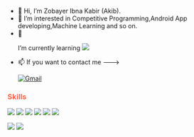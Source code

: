 - 👋 Hi, I’m Zobayer Ibna Kabir (Akib).
- 👀 I’m interested in Competitive Programming,Android App developing,Machine Learning and so on.
- 🌱 <p>I’m currently learning   <img src="https://img.shields.io/badge/-PYTHON-3776AB?logo=PYTHON&logoColor=fff"></p>
- 📫 If you want to contact me  ---> <p><a  href="mailto:ibnakabir081@gmail.com"><img src="https://camo.githubusercontent.com/e31e88a64ddd9f4d196153f4c5b24177d0f83a94595b5a9eb2886a43e2685fb7/68747470733a2f2f696d672e736869656c64732e696f2f62616467652f2532302d53656e642532304d61696c2d626c61636b3f636f6c6f723d313431373141266c6162656c436f6c6f723d656635333530266c6f676f3d676d61696c266c6f676f436f6c6f723d666666666666" alt="Gmail" data-canonical-src="https://img.shields.io/badge/%20-Send%20Mail-black?color=14171A&amp;labelColor=ef5350&amp;logo=gmail&amp;logoColor=ffffff" style="max-width: 100%;"></a></p>

<h3 style="Color:Tomato">Skills</h3>
  <p>
 <img src="https://img.shields.io/badge/-C&C++-00599C?logo=C++&logoColor=fff">
   <img src="https://img.shields.io/badge/-PHP-777BB4?logo=PHP&logoColor=fff">
   <img src="https://img.shields.io/badge/-MSSQL-4479A1?logo=MSSQL&logoColor=fff">
   <img src="https://img.shields.io/badge/-HTML-e34f26?logo=html5&logoColor=fff">
   <img src="https://img.shields.io/badge/-Bootstrap-7952B3?logo=Bootstrap&logoColor=fff">
   <img src="https://img.shields.io/badge/-CSS-1572B6?logo=CSS3&logoColor=fff">
    </p>


<img src="https://github-readme-stats.vercel.app/api/top-langs/?username=ZobayerAkib&langs_count=8&&show_icons=true&title_color=ffffff&icon_color=FF6347&text_color=B0C4DE&bg_color=151515">

<img src="https://github-readme-stats.vercel.app/api?username=ZobayerAkib&&show_icons=true&title_color=7EC9F5&icon_color=FF6347&text_color=B0C4DE&bg_color=151515">

<!---
ZobayerAkib/ZobayerAkib is a ✨ special ✨ repository because its `README.md` (this file) appears on your GitHub profile.
You can click the Preview link to take a look at your changes.
--->
